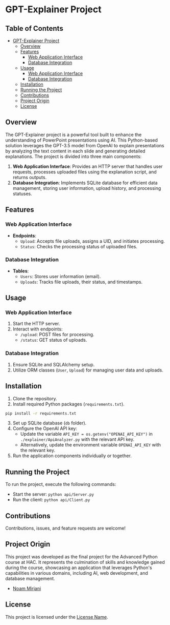 # GPT-Explainer Project

## Table of Contents

- [GPT-Explainer Project](#gpt-explainer-project)
  - [Overview](#overview)
  - [Features](#features)
    - [Web Application Interface](#web-application-interface)
    - [Database Integration](#database-integration)
  - [Usage](#usage)
    - [Web Application Interface](#web-application-interface-1)
    - [Database Integration](#database-integration-1)
  - [Installation](#installation)
  - [Running the Project](#running-the-project)
  - [Contributions](#contributions)
  - [Project Origin](#Project-Origin)
  - [License](#license)

## Overview

The GPT-Explainer project is a powerful tool built to enhance the understanding of PowerPoint presentations using AI. This Python-based solution leverages the GPT-3.5 model from OpenAI to explain presentations by analyzing the text content in each slide and generating detailed explanations. The project is divided into three main components:

1. **Web Application Interface**: Provides an HTTP server that handles user requests, processes uploaded files using the explanation script, and returns outputs.
2. **Database Integration**: Implements SQLite database for efficient data management, storing user information, upload history, and processing statuses.

## Features

### Web Application Interface

- **Endpoints**:
  - `Upload`: Accepts file uploads, assigns a UID, and initiates processing.
  - `Status`: Checks the processing status of uploaded files.

### Database Integration

- **Tables**:
  - `Users`: Stores user information (email).
  - `Uploads`: Tracks file uploads, their status, and timestamps.

## Usage

### Web Application Interface

1. Start the HTTP server.
2. Interact with endpoints:
   - `/upload`: POST files for processing.
   - `/status`: GET status of uploads.

### Database Integration

1. Ensure SQLite and SQLAlchemy setup.
2. Utilize ORM classes (`User`, `Upload`) for managing user data and uploads.

## Installation

1. Clone the repository.
2. Install required Python packages (`requirements.txt`).
```bash
pip install -r requirements.txt
```
3. Set up SQLite database (`db` folder).
4. Configure the OpenAI API key:
    - Update the variable `API_KEY = os.getenv("OPENAI_API_KEY")` in `./explainer/ApiAnalyzer.py` with the relevant API key.
    - Alternatively, update the environment variable `OPENAI_API_KEY` with the relevant key.
5. Run the application components individually or together.

## Running the Project

To run the project, execute the following commands:
- Start the server: `python api/Server.py`
- Run the client: `python api/Client.py`

## Contributions
Contributions, issues, and feature requests are welcome!


## Project Origin

This project was developed as the final project for the Advanced Python course at HAC. It represents the culmination of skills and knowledge gained during the course, showcasing an application that leverages Python's capabilities in various domains, including AI, web development, and database management.
- [Noam Mirjani](noamirjani@gmail.com)


## License

This project is licensed under the [License Name](LICENSE).
